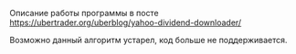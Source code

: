 Описание работы программы в посте https://ubertrader.org/uberblog/yahoo-dividend-downloader/

Возможно данный алгоритм устарел, код больше не поддерживается.
